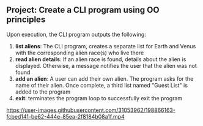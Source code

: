 ## Project: Create a CLI program using OO principles
Upon execution, the CLI program outputs the following:

1. **list aliens**: The CLI program, creates a separate list for Earth and Venus with the corresponding alien race(s) who live there
2. **read alien details**: If an alien race is found, details about the alien is displayed. Otherwise, a message notifies the user that the alien was not found
3. **add an alien**: A user can add their own alien. The program asks for the name of their alien. Once complete, a third list named "Guest List" is added to the program
4. **exit**: terminates the program loop to successfully exit the program



https://user-images.githubusercontent.com/31053962/198866163-fcbed141-be62-444e-85ea-2f8184b08a1f.mp4

